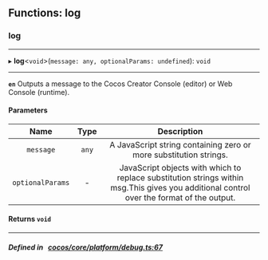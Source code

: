 ## Functions: log

### log


___
▸ **log**<`void`\>(`message: any, optionalParams: undefined`): `void`
___


**`en`** Outputs a message to the Cocos Creator Console (editor) or Web Console (runtime).



#### Parameters

| Name | Type | Description |
| :------: | :------: | :------: |
| `message` | `any` | A JavaScript string containing zero or more substitution strings.  |
| `optionalParams` | - | JavaScript objects with which to replace substitution strings within msg.This gives you additional control over the format of the output.  |

#### Returns `void` 
___


##### Defined in &nbsp;   [cocos/core/platform/debug.ts:67](https://github.com/cocos-creator/engine/blob/c7bf6b8a9/cocos/core/platform/debug.ts#L67)&nbsp;
